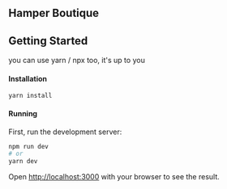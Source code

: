 ## Hamper Boutique

## Getting Started

you can use yarn / npx too, it's up to you

#### Installation

```
yarn install
```

#### Running

First, run the development server:

```bash
npm run dev
# or
yarn dev

```

Open [http://localhost:3000](http://localhost:3000) with your browser to see the result.
